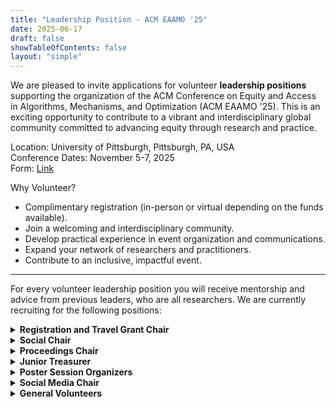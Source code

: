 ```yaml
---
title: "Leadership Position - ACM EAAMO '25"
date: 2025-06-17
draft: false
showTableOfContents: false
layout: "simple"
---
```


We are pleased to invite applications for volunteer **leadership positions** supporting the organization of the ACM Conference on Equity and Access in Algorithms, Mechanisms, and Optimization (ACM EAAMO '25). This is an exciting opportunity to contribute to a vibrant and interdisciplinary global community committed to advancing equity through research and practice.

Location: University of Pittsburgh, Pittsburgh, PA, USA \
Conference Dates: November 5-7, 2025 \
Form: [Link](https://docs.google.com/forms/d/e/1FAIpQLSchaMEcV_Aq0uUcDECow-6tKip0vRf3hmgjxQyDnKeoIyScjA/viewform)

Why Volunteer?
- Complimentary registration (in-person or virtual depending on the funds available).
- Join a welcoming and interdisciplinary community.
- Develop practical experience in event organization and communications.
- Expand your network of researchers and practitioners.
- Contribute to an inclusive, impactful event.

- - -

For every volunteer leadership position you will receive mentorship and advice from previous leaders, who are all researchers. We are currently recruiting for the following positions:

<details>
<summary><b>Registration and Travel Grant Chair</b></summary>

### Registration and Travel Grant Chair

**Description:** This role involves managing the registration process and coordinating travel grant logistics with the ACM and general chair.

**Key Responsibilities:**
- Set up and manage the registration platform (cvent). Communicate with ACM representatives.
- Export registration information in format required by other chairs.
- Respond to participant inquiries.
- Handle the travel grants application and selection process.
- Collaborate with other chairs on attendee support.
- Coordinate with ACM for reimbursement processes.
- Communicate with other chairs.

**Report to:** EAAMO Director of Operations (Sandro Radovanović) and EAAMO Director of Finance (Ana-Andreea Stoica)

**Expectations:**
- Be responsive to participant inquiries (particularly Aug-Nov).
- Ensure smooth onboarding and communication with grantees.
- Uphold equity in registration and grant disbursement processes.
- Expected workload: up to 8 hours per week.

**Timeline:**
- July-August: Set up registration system.
- August: Travel grant application open; process starts.
- September: Finalize grantee list; prepare reimbursement process.
- October-November: Finalize registrations, support attendees.
- Post-Conference: Close out reimbursements, report summary.

</details>

<details>
<summary><b>Social Chair</b></summary>

### Social Chair

**Description:** Lead the planning and execution of social events that foster community during the conference.

**Note:** Due to social events having to be done in-person, Pittsburgh-based (graduate) students are preferred.

**Key Responsibilities:**
- Organize inclusive and accessible in-person gatherings.
- Coordinate with local venues and vendors.
- Work with local volunteers to ensure smooth logistics.
- Communicate with other chairs.
- Expected workload: up to 8 hours per week.

**Report to:** General Chairs (Michael Hamilton, Sera Linardi)

**Expectations:**
- Prioritize accessibility and inclusivity in event planning.
- Help with the poster session and doctoral consortium.
- Manage vendors and timelines proactively.

**Timeline:**
- August-September: Begin identifying potential activities.
- September: Finalize contracts and volunteer needs.
- October: Confirm all logistics.
- November (During Event): Execute social events.

</details>

<details>
<summary><b>Proceedings Chair</b></summary>

### Proceedings Chair

**Description:** Oversee the preparation and submission of the conference proceedings for publication.

**Key Responsibilities:**
- Collect final versions of accepted papers on ACM submission platform.
- Ensure formatting compliance with ACM requirements.
- Manage timelines for proceedings production.
- Liaise with authors and PC chairs.
- Expected workload: up to 5 hours per week.

**Report to:** Program Chairs (Elizabeth Bondi-Kelly, Nikhil Garg, Andrew Goodman-Bacon). Getting help from Edwin Lock.

**Expectations:**
- Maintain clear communication with authors and PC chairs.
- Strictly adhere to ACM publication deadlines.

**Timeline:**
- July-August: Receive final paper list.
- September: Coordinate collection and formatting.
- October: Finalize proceedings and submit to ACM.
- Post-Conference: Verify online availability.

</details>

<details>
<summary><b>Junior Treasurer</b></summary>

### Junior Treasurer

**Description:** Support the financial operations of the conference.

**Key Responsibilities:**
- Track expenditures and revenues.
- Assist with reimbursement and vendor payment processes.
- Help prepare financial reports and documentation.
- Communicate with the general chair and other chairs.
- Expected workload: up to 8 hours per week.

**Report to:** EAAMO Director of Finances (Ana-Andreea Stoica)

**Expectations:**
- Be detail-oriented and proactive in tracking expenses.
- Work within ACM’s financial guidelines.

**Timeline:**
- Ongoing (June-Nov): Financial tracking.
- Post-Conference: Assist with closing budget and reports.

</details>

<details>
<summary><b>Poster Session Organizers</b></summary>

### Poster Session Organizers

**Description:** Plan and manage the poster sessions, with a focus on interdisciplinary and local engagement.

**Note:** Due to the logistics needed to organize poster sessions, Pittsburgh-based (graduate) students are preferred. Since there are already CS-based poster chairs, non-CS (graduate) students are preferred.

**Key Responsibilities:**
- Coordinate poster submissions and scheduling.
- Manage logistics for setup and display.
- Ensure accessibility and support for presenters.
- Communicate with the program chairs and other chairs.

**Working with:** Poster Chairs (Paula Rodriguez Diaz, Santiago Cortes Gomez)

**Expectations:**
- Promote poster diversity (topic, institution, discipline).
- Ensure sessions are welcoming and accessible.
- Expected workload: up to 5 hours per week.

**Timeline:**
- July/August: Open poster call and organize reviews.
- September: Finalize poster list and logistics.
- November: Onsite session execution and support.

</details>

<details>
<summary><b>Social Media Chair</b></summary>

### Social Media Chair

**Description:** Outreach and communications to promote EAAMO ’25 through digital channels.

**Key Responsibilities:**
- Advertise the conference and call for papers via mailing lists and Slack channels.
- Create and manage posts on social media (e.g., X/Twitter, LinkedIn).
- Promote key announcements such as registration, program details, speakers, and awards.
- Collaborate with other chairs to ensure consistent and timely messaging.

**Report to:** EAAMO Director for Communication (Rhea Tibrewala)

**Expectations:**
- Maintain a consistent and professional tone.
- Be timely and creative with announcements.
- Expected workload: up to 5 hours per week. More during the conference.

**Timeline:**
- June-July: Build communication calendar.
- August-October: Promote registrations, speakers, and programs.
- November: Live updates and highlights.

</details>

<details>
<summary><b>General Volunteers</b></summary>

### General Volunteers

**Description:** Support a variety of tasks related to the success of the conference.

**Note:** Pittsburgh-based (graduate) students are preferred.

**Responsibilities:**
- Assist with onsite logistics (registration, transitions, setup).
- Provide speaker and attendee support.
- Help coordinate hybrid and technical operations.

**Report to:** General Chairs (Michael Hamilton, Sera Linardi) 

**Expectations:**
- Be reliable and present during conference days.
- Support the welcoming and inclusive tone of EAAMO.
- Expected workload: up to 4 hours per day during the conference. Some workload is expected prior to the conference as well.

**Timeline:**
- October: Task assignments.
- November 5–7: Conference support.

</details>